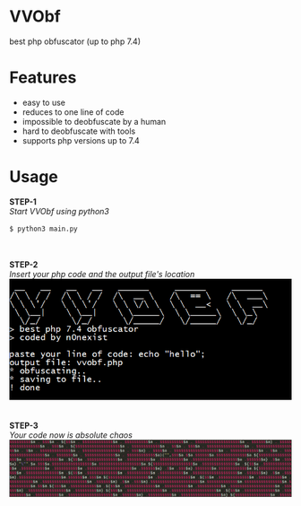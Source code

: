 # VVObf
best php obfuscator (up to php 7.4)

# Features
<ul>
<li>easy to use</li>
<li>reduces to one line of code</li>  
<li>impossible to deobfuscate by a human</li>
<li>hard to deobfuscate with tools</li>
<li>supports php versions up to 7.4</li>
</ul>

# Usage

<b>STEP-1</b><br>
<i>Start VVObf using python3</i><br>
```
$ python3 main.py
```
<br><br>
<b>STEP-2</b><br>
<i>Insert your php code and the output file's location</i><br>
![alt-text](https://github.com/n0nexist/VVObf/blob/main/photo1.png?raw=true)<br><br><br>
<b>STEP-3</b><br>
<i>Your code now is absolute chaos</i><br>
![alt-text](https://github.com/n0nexist/VVObf/blob/main/photo2.png?raw=true)

